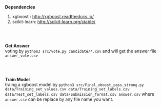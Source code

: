 **Dependencies**
1. xgboost : http://xgboost.readthedocs.io/ 
2. scikit-learn: http://scikit-learn.org/stable/

</br>
</br>

**Get Answer**
</br>
voting by `python3 src/vote.py candidate/*.csv` and will get the answer file `answer_vote.csv`

</br>
</br>

**Train Model**
</br>
traing a xgboost model by `python3 src/Final_xboost_pass_strong.py data/Training_set_values.csv data/Training_set_labels.csv data/Test_set_labels.csv data/Submission_format.csv answer.csv` where `answer.csv` can be replace by any file name you want.
